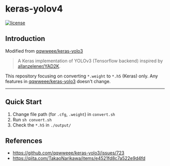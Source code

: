 # keras-yolov4

[![license](https://img.shields.io/github/license/mashape/apistatus.svg)](LICENSE)

## Introduction

Modified from [qqwweee/keras-yolo3](https://github.com/qqwweee/keras-yolo3)

> A Keras implementation of YOLOv3 (Tensorflow backend) inspired by [allanzelener/YAD2K](https://github.com/allanzelener/YAD2K).

This repository focusing on converting `*.weight` to `*.h5` (Keras) only. Any features in [qqwweee/keras-yolo3](https://github.com/qqwweee/keras-yolo3) doesn't change.

---

## Quick Start

1. Change file path (for `.cfg`, `.weight`) in `convert.sh`
2. Run `sh convert.sh`
3. Check the `*.h5` in `./output/`

## References

 - https://github.com/qqwweee/keras-yolo3/issues/723 
 - https://qiita.com/TakaoNarikawa/items/e4521fd8c7a522e9d4fd